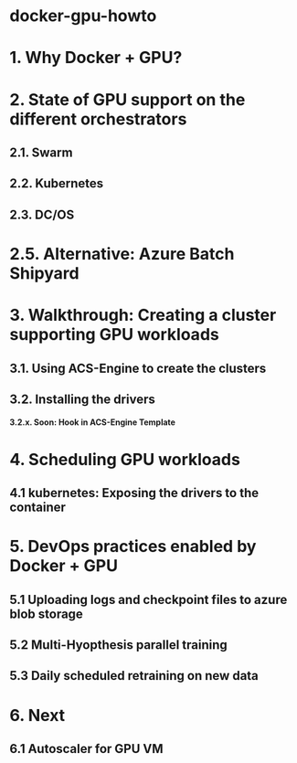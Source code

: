 # docker-gpu-howto

# 1. Why Docker + GPU?

# 2. State of GPU support on the different orchestrators 
## 2.1. Swarm 
## 2.2. Kubernetes  
## 2.3. DC/OS  
  
# 2.5. Alternative: Azure Batch Shipyard 

# 3. Walkthrough: Creating a cluster supporting GPU workloads
## 3.1. Using ACS-Engine to create the clusters
## 3.2. Installing the drivers
#### 3.2.x. Soon: Hook in ACS-Engine Template

# 4. Scheduling GPU workloads
## 4.1 kubernetes: Exposing the drivers to the container
  
# 5. DevOps practices enabled by Docker + GPU
## 5.1 Uploading logs and checkpoint files to azure blob storage
## 5.2 Multi-Hyopthesis parallel training
## 5.3 Daily scheduled retraining on new data

# 6. Next
## 6.1 Autoscaler for GPU VM
